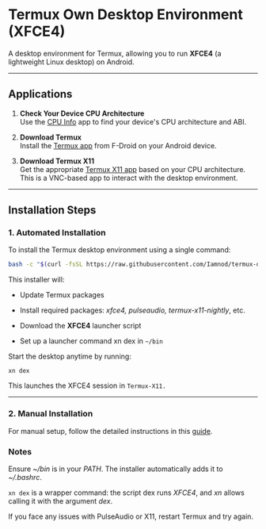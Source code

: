 # Termux Own Desktop Environment (XFCE4)

A desktop environment for Termux, allowing you to run **XFCE4** (a lightweight Linux desktop) on Android.

---

## Applications

1. **Check Your Device CPU Architecture**  
   Use the [CPU Info](https://play.google.com/store/apps/details?id=com.kgurgul.cpuinfo) app to find your device's CPU architecture and ABI.

2. **Download Termux**  
   Install the [Termux app](https://f-droid.org/en/packages/com.termux/) from F-Droid on your Android device.

3. **Download Termux X11**  
   Get the appropriate [Termux X11 app](https://github.com/termux/termux-x11/releases) based on your CPU architecture.  
   This is a VNC-based app to interact with the desktop environment.

---

## Installation Steps

### 1. Automated Installation  

To install the Termux desktop environment using a single command:

```bash
bash -c "$(curl -fsSL https://raw.githubusercontent.com/Iamnod/termux-own-desktop/main/install.sh)"
```
This installer will:

- Update Termux packages

- Install required packages: *xfce4, pulseaudio, termux-x11-nightly*, etc.

- Download the **XFCE4** launcher script

- Set up a launcher command xn dex in `~/bin`


Start the desktop anytime by running:
```
xn dex
```
This launches the XFCE4 session in ``Termux-X11.``

---
### 2. Manual Installation

For manual setup, follow the detailed instructions in this [guide](https://github.com/neel-xyt/termux-desktop/blob/main/MANUALLY.md).

### Notes
Ensure *~/bin* is in your *PATH*. The installer automatically adds it to *~/.bashrc*.

`xn dex` is a wrapper command: the script dex runs *XFCE4*, and *xn* allows calling it with the argument *dex*.

If you face any issues with PulseAudio or X11, restart Termux and try again.
